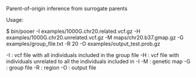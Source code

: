Parent-of-origin inference from surrogate parents




Usage:

$ bin/pooer -I examples/1000G.chr20.related.vcf.gz -H examples/1000G.chr20.unrelated.vcf.gz -M maps/chr20.b37.gmap.gz -G examples/group_file.txt -R 20 -O examples/output_test.prob.gz




-I : vcf file with all individuals included in the group file
-H : vcf file with individuals unrelated to all the individuals included in -I
-M : genetic map
-G : group file
-R : region
-O : output file




